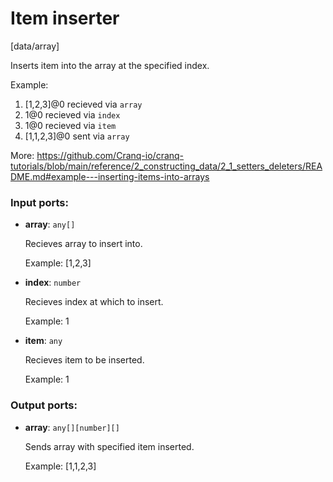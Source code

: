 # Item inserter

[data/array]

Inserts item into the array at the specified index.

Example: 
1. [1,2,3]@0 recieved via `array` 
2.  1@0 recieved via `index` 
2. 1@0 recieved via `item` 
3. [1,1,2,3]@0 sent via `array`

More:
https://github.com/Cranq-io/cranq-tutorials/blob/main/reference/2_constructing_data/2_1_setters_deleters/README.md#example---inserting-items-into-arrays

### Input ports:

* __array__: `any[]`

    Recieves array to insert into.
    
    Example:
    [1,2,3]


* __index__: `number`

    Recieves index at which to insert.
    
    Example:
    1


* __item__: `any`

    Recieves item to be inserted.
    
    Example:
    1

### Output ports:

* __array__: `any[][number][]`

    Sends array with specified item inserted.
    
    Example:
    [1,1,2,3]

